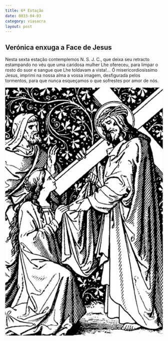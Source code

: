 ```yaml
---
title: 6ª Estação
date: 0033-04-03
category: viasacra
layout: post
---
```


## Verónica enxuga a Face de Jesus

Nesta sexta estação contemplemos N. S. J. C., que deixa seu retracto estampando no véu que uma caridosa mulher Lhe ofereceu, para limpar o rosto do suor e sangue que Lhe toldavam a vista!... Ó misericordiosíssimo Jesus, imprimi na nossa alma a vossa imagem, desfigurada pelos tormentos, para que nunca esqueçamos o que sofrestes por amor de nós.

![estacao 6](/assets/img/station6.png)
